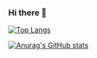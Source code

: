 ### Hi there 👋

[![Top Langs](https://github-readme-stats.vercel.app/api/top-langs/?username=LuisLovo)](https://github.com/anuraghazra/github-readme-stats)

[![Anurag's GitHub stats](https://github-readme-stats.vercel.app/api?username=LuisLovo)](https://github.com/anuraghazra/github-readme-stats)
